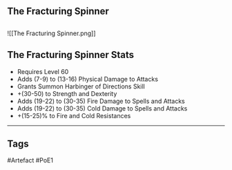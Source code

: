## The Fracturing Spinner

##
![[The Fracturing Spinner.png]]
## The Fracturing Spinner Stats
- Requires Level 60
- Adds (7-9) to (13-16) Physical Damage to Attacks
- Grants Summon Harbinger of Directions Skill
- +(30-50) to Strength and Dexterity
- Adds (19-22) to (30-35) Fire Damage to Spells and Attacks
- Adds (19-22) to (30-35) Cold Damage to Spells and Attacks
- +(15-25)% to Fire and Cold Resistances


---
## Tags
#Artefact
#PoE1